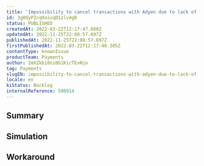 ```yaml
---
title: 'Impossibility to cancel transactions with Adyen due to lack of pspReference'
id: 3g0QyPZcq9aivqD1zlv4gD
status: PUBLISHED
createdAt: 2022-03-22T12:17:47.680Z
updatedAt: 2022-11-25T22:08:57.697Z
publishedAt: 2022-11-25T22:08:57.697Z
firstPublishedAt: 2022-03-22T12:17:48.305Z
contentType: knownIssue
productTeam: Payments
author: 2mXZkbi0oi061KicTExNjo
tag: Payments
slugEN: impossibility-to-cancel-transactions-with-adyen-due-to-lack-of-pspreference
locale: en
kiStatus: Backlog
internalReference: 506914
---
```


## Summary



## Simulation



## Workaround



